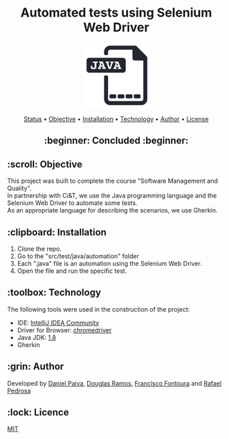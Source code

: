 <h1 align="center"> Automated tests using Selenium Web Driver</h1>

<p align="center">
    <img src="./images/java.png" width="150">
</p>

<p align="center">
 <a href="#status">Status</a> • 
 <a href="#objetivo">Objective</a> •
 <a href="#instalacao">Installation</a> • 
 <a href="#tecnologias">Technology</a> • 
 <a href="#autor">Author</a> • 
 <a href="#licenca">License</a>
</p>

<h2 align="center" id=status> 
	:beginner: Concluded :beginner:
</h2>

<h2 id=objetivo>:scroll: Objective</h2>
This project was built to complete the course "Software Management and Quality".<br>
In partnership with Ci&T, we use the Java programming language and the Selenium Web Driver to automate some tests.<br>
As an appropriate language for describing the scenarios, we use Gherkin.<br>

<h2 id=instalacao>:clipboard: Installation</h2>

1. Clone the repo.
2. Go to the "src/test/java/automation" folder
3. Each ".java" file is an automation using the Selenium Web Driver.
4. Open the file and run the specific test.

<h2 id=tecnologias>:toolbox: Technology</h2>

The following tools were used in the construction of the project:

- IDE: <a href="https://code.visualstudio.com/download">IntelliJ IDEA Community</a>
- Driver for Browser: <a href="https://chromedriver.chromium.org/downloads">chromedriver</a>
- Java JDK: <a href="https://www.oracle.com/br/java/technologies/javase/javase-jdk8-downloads.html">1.8</a>
- Gherkin

<h2 id=autor>:grin: Author</h2>

Developed by <a href="https://www.linkedin.com/in/danhpaiva/" target="_blank">Daniel Paiva</a>, <a href="https://www.linkedin.com/in/douglas-ramos-78362099/" target="_blank">Douglas Ramos</a>, <a href="https://www.linkedin.com/in/francisco-fontoura/" target="_blank">Francisco Fontoura</a> and <a href="https://www.linkedin.com/in/rafael-ferreira-pedrosa-021b16ba/" target="_blank">Rafael Pedrosa</a>

<h2 id=licenca>:lock: Licence</h2>
<a href="https://github.com/danhpaiva/windows-themes/blob/main/LICENSE" target="_blank">MIT</a>
